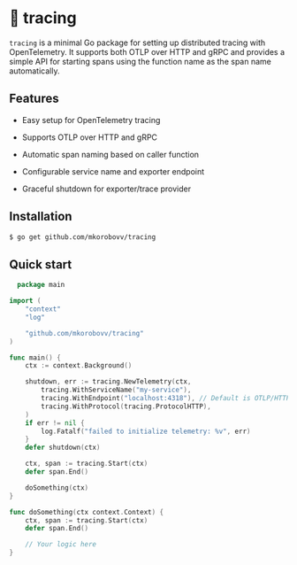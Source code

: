 # 📡 tracing

`tracing` is a minimal Go package for setting up distributed tracing with OpenTelemetry. It supports both OTLP over HTTP and gRPC and provides a simple API for starting spans using the function name as the span name automatically.

## Features

- Easy setup for OpenTelemetry tracing

- Supports OTLP over HTTP and gRPC

- Automatic span naming based on caller function

- Configurable service name and exporter endpoint

- Graceful shutdown for exporter/trace provider

## Installation
```bash
$ go get github.com/mkorobovv/tracing
```

  ## Quick start

```go
  package main

import (
    "context"
    "log"

    "github.com/mkorobovv/tracing"
)

func main() {
    ctx := context.Background()

    shutdown, err := tracing.NewTelemetry(ctx,
        tracing.WithServiceName("my-service"),
        tracing.WithEndpoint("localhost:4318"), // Default is OTLP/HTTP
        tracing.WithProtocol(tracing.ProtocolHTTP),
    )
    if err != nil {
        log.Fatalf("failed to initialize telemetry: %v", err)
    }
    defer shutdown(ctx)

    ctx, span := tracing.Start(ctx)
    defer span.End()

    doSomething(ctx)
}

func doSomething(ctx context.Context) {
    ctx, span := tracing.Start(ctx)
    defer span.End()

    // Your logic here
}
```
